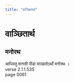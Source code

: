 ```yaml
---
title: "वाञ्छितार्थ"
---
```


# वाञ्छितार्थ
## मनोरथ
आधिस्तु मानसी पीडा वाञ्छतोऽर्थो मनोरथः ।<br />verse 2.1.1.535<br />page 0061

